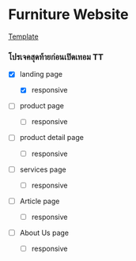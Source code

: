 # Furniture Website

[Template](<https://www.figma.com/file/wUqJub3Z4XdokxpCcCg4ge/Lalasia---Furniture-Website-%5BFreebie%5D-(Community)?node-id=0%3A1>)

### โปรเจคสุดท้ายก่อนเปิดเทอม TT

- [x] landing page

  - [x] responsive

- [ ] product page

  - [ ] responsive

- [ ] product detail page

  - [ ] responsive

- [ ] services page

  - [ ] responsive

- [ ] Article page

  - [ ] responsive

- [ ] About Us page
  - [ ] responsive
